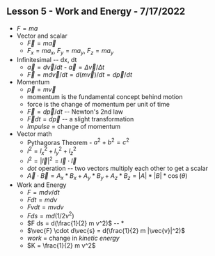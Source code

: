## Lesson 5 - Work and Energy - 7/17/2022

* $F = m a$ 
* Vector and scalar
    * $\vec{F} = m \vec{a}$
    * $F_x = m a_x$, $F_y = m a_y$, $F_z = m a_y$
* Infinitesimal -- dx, dt 
    * $\vec{a} = d\vec{v}/dt$  - $\vec{a} = \Delta \vec{v}/ \Delta t$
    * $\vec{F} = m d\vec{v}/dt = d(m\vec{v})/dt = d\vec{p}/dt$
* Momentum
    * $\vec{p} = m \vec{v}$
    * momentum is the fundamental concept behind motion
    * force is the change of momentum per unit of time
    * $\vec{F} = d\vec{p}/dt$  -- Newton's 2nd law
    * $\vec{F}dt = d\vec{p}$   -- a slight transformation
    * *Impulse* = change of momentum
* Vector math
    * Pythagoras Theorem - $a^2 + b^2 = c^2$
    * $l^2 = l_x^2 + l_y^2 + l_z^2$
    * $l^2 = |\vec{l}|^2 = \vec{l} \cdot \vec{l}$
    * *dot* operation -- two vectors multiply each other to get a scalar
    * $\vec{A} \cdot \vec{B} = A_x * B_x + A_y * B_y + A_z * B_z = |A| * |B| * \cos(\theta)$
* Work and Energy
    * $F = m dv/dt$
    * $F dt = m dv$
    * $F vdt = m vdv$
    * $F ds = m d(1/2 v^2)$
    * $F ds = d(\frac{1}{2} m v^2)$ -- *
    * $\vec{F} \cdot d\vec{s} = d(\frac{1}{2} m |\vec{v}|^2)$
    * *work* = change in *kinetic energy*
    * $K = \frac{1}{2} m v^2$
